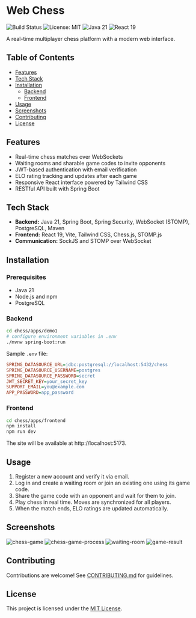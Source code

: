 # Web Chess

![Build Status](https://img.shields.io/badge/build-passing-brightgreen)
![License: MIT](https://img.shields.io/badge/License-MIT-blue.svg)
![Java 21](https://img.shields.io/badge/Java-21-orange)
![React 19](https://img.shields.io/badge/React-19-61DAFB)

A real-time multiplayer chess platform with a modern web interface.

## Table of Contents
- [Features](#features)
- [Tech Stack](#tech-stack)
- [Installation](#installation)
  - [Backend](#backend)
  - [Frontend](#frontend)
- [Usage](#usage)
- [Screenshots](#screenshots)
- [Contributing](#contributing)
- [License](#license)

## Features
- Real-time chess matches over WebSockets
- Waiting rooms and sharable game codes to invite opponents
- JWT-based authentication with email verification
- ELO rating tracking and updates after each game
- Responsive React interface powered by Tailwind CSS
- RESTful API built with Spring Boot

## Tech Stack
- **Backend:** Java 21, Spring Boot, Spring Security, WebSocket (STOMP), PostgreSQL, Maven
- **Frontend:** React 19, Vite, Tailwind CSS, Chess.js, STOMP.js
- **Communication:** SockJS and STOMP over WebSocket

## Installation
### Prerequisites
- Java 21
- Node.js and npm
- PostgreSQL

### Backend
```bash
cd chess/apps/demo1
# configure environment variables in .env
./mvnw spring-boot:run
```

Sample `.env` file:
```ini
SPRING_DATASOURCE_URL=jdbc:postgresql://localhost:5432/chess
SPRING_DATASOURCE_USERNAME=postgres
SPRING_DATASOURCE_PASSWORD=secret
JWT_SECRET_KEY=your_secret_key
SUPPORT_EMAIL=you@example.com
APP_PASSWORD=app_password
```

### Frontend
```bash
cd chess/apps/frontend
npm install
npm run dev
```
The site will be available at http://localhost:5173.

## Usage
1. Register a new account and verify it via email.
2. Log in and create a waiting room or join an existing one using its game code.
3. Share the game code with an opponent and wait for them to join.
4. Play chess in real time. Moves are synchronized for all players.
5. When the match ends, ELO ratings are updated automatically.

## Screenshots
![chess-game](https://i.postimg.cc/Sxk3n0XJ/unnamed-6.png)
![chess-game-process](https://i.postimg.cc/ncvNVVhy/unnamed-7.png)
![waiting-room](https://i.postimg.cc/15xLZVs0/unnamed-8.png)
![game-result](https://i.postimg.cc/bYSKM9cN/unnamed-5.png)

## Contributing
Contributions are welcome! See [CONTRIBUTING.md](CONTRIBUTING.md) for guidelines.

## License
This project is licensed under the [MIT License](LICENSE).
